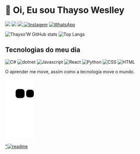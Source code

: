 # 👋 Oi, Eu sou Thayso Weslley

[<img src="https://hermes.digitalinnovation.one/assets/diome/logo-full.svg" width="70">](https://www.dio.me/users/thayso_weslley)
[<img src="https://img.shields.io/badge/LinkedIn-0077B5?style=for-the-badge&logo=linkedin&logoColor=white">](https://www.linkedin.com/in/Thayso-Wuedes-728202234/)
<a href="mailto:Thayso.Weslley@gmail.com">
<img src="https://img.shields.io/badge/Gmail-D14836?style=for-the-badge&logo=gmail&logoColor=white"/>
</a>
[![Instagem](https://img.shields.io/badge/Instagram-E4405F?style=for-the-badge&logo=instagram&logoColor=white)](https://www.instagram.com/Thayso.Weslley/)
[![WhatsApp](https://img.shields.io/badge/WhatsApp-25D366?style=for-the-badge&logo=whatsapp&logoColor=white)](https://wa.link/7xvc9x)

![Thayso'W GitHub stats](https://github-readme-stats.vercel.app/api?username=Thayso-Weslley&theme=default&show_icons=true)
![Top Langs](https://github-readme-stats.vercel.app/api/top-langs/?username=Thayso-Weslley&layout=compact)

## Tecnologias do meu dia

![C#](https://img.shields.io/badge/C%23-239120?style=for-the-badge&logo=c-sharp&logoColor=white)
![dotnet](https://img.shields.io/badge/.NET-5C2D91?style=for-the-badge&logo=.net&logoColor=white)
![Javascript](https://img.shields.io/badge/JavaScript-F7DF1E?style=for-the-badge&logo=javascript&logoColor=black
)
![React](https://img.shields.io/badge/React-20232A?style=for-the-badge&logo=react&logoColor=61DAFB
)
![Python](https://img.shields.io/badge/Python-14354C?style=for-the-badge&logo=python&logoColor=white)
![CSS](https://img.shields.io/badge/CSS3-1572B6?style=for-the-badge&logo=css3&logoColor=white)
![HTML](https://img.shields.io/badge/HTML5-E34F26?style=for-the-badge&logo=html5&logoColor=white
)

O aprender me move, assim como a tecnologia move o mundo.

![snake gif](https://github.com/Thayso-Weslley/Thayso-Weslley/blob/output/github-contribution-grid-snake.svg)

["![readme](https://github-readme-stats.vercel.app/api/pin?username=Thayso-Weslley&theme=react)](https://github.com/Thayso-Weslley/Thayso-Weslley)
